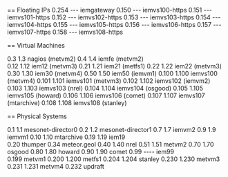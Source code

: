 
== Floating IPs
0.254 ---   iemgateway
0.150 ---   iemvs100-https
0.151 ---   iemvs101-https
0.152 ---   iemvs102-https
0.153 ---   iemvs103-https
0.154 ---   iemvs104-https
0.155 ---   iemvs105-https
0.156 ---   iemvs106-https
0.157 ---   iemvs107-https
0.158 ---   iemvs108-https

== Virtual Machines

0.3   1.3   nagios   (metvm2)
0.4   1.4   iemfe    (metvm2)    
0.12  1.12  iem12    (metvm3)
0.21  1.21  iem21    (metfs1)
0.22  1.22  iem22    (metvm3)
0.30  1.30  iem30    (metvm4)
0.50  1.50  iem50    (iemvm1)
0.100 1.100 iemvs100 (metvm4)
0.101 1.101 iemvs101 (metvm3)
0.102 1.102 iemvs102 (iemvm2)
0.103 1.103 iemvs103 (nrel)
0.104 1.104 iemvs104 (osgood)
0.105 1.105 iemvs105 (howard)
0.106 1.106 iemvs106 (comet)
0.107 1.107 iemvs107 (mtarchive)
0.108 1.108 iemvs108 (stanley)

== Physical Systems

0.1   1.1   mesonet-director0
0.2   1.2   mesonet-director1
0.7   1.7   iemvm2 
0.9   1.9   iemvm1
0.10  1.10  mtarchive 
0.19  1.19  iem19   
0.20        thumper
0.34        meteor.geol
0.40  1.40  nrel 
0.51  1.51  metvm2 
0.70  1.70  osgood 
0.80  1.80  howard 
0.90  1.90  comet 
0.99  ----  iem99  
0.199       metvm1 
0.200 1.200 metfs1 
0.204 1.204 stanley 
0.230 1.230 metvm3 
0.231 1.231 metvm4
0.232       updraft

